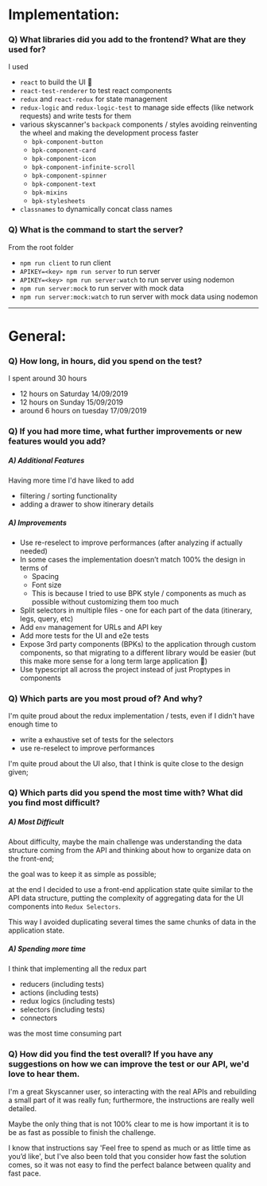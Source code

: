 # Implementation:

### Q) What libraries did you add to the frontend? What are they used for?
I used

* `react` to build the UI 🙂
* `react-test-renderer` to test react components
* `redux` and `react-redux` for state management
* `redux-logic` and `redux-logic-test` to manage side effects (like network requests) and write tests for them
* various skyscanner's `backpack` components / styles avoiding reinventing the wheel and making the development process faster
  * `bpk-component-button`
  * `bpk-component-card`
  * `bpk-component-icon`
  * `bpk-component-infinite-scroll`
  * `bpk-component-spinner`
  * `bpk-component-text`
  * `bpk-mixins`
  * `bpk-stylesheets`
* `classnames` to dynamically concat class names

### Q) What is the command to start the server?
From the root folder

 * `npm run client` to run client
 * `APIKEY=<key> npm run server` to run server
 * `APIKEY=<key> npm run server:watch` to run server using nodemon
 * `npm run server:mock` to run server with mock data
 * `npm run server:mock:watch` to run server with mock data using nodemon

---

# General:

### Q) How long, in hours, did you spend on the test?
I spent around 30 hours
* 12 hours on Saturday 14/09/2019
* 12 hours on Sunday 15/09/2019
* around 6 hours on tuesday 17/09/2019

### Q) If you had more time, what further improvements or new features would you add?
##### A) Additional Features
Having more time I'd have liked to add
* filtering / sorting functionality
* adding a drawer to show itinerary details

##### A) Improvements
* Use re-reselect to improve performances (after analyzing if actually needed)
* In some cases the implementation doesn’t match 100% the design in terms of
  * Spacing
  * Font size
  * This is because I tried to use BPK style / components as much as possible without customizing them too much
* Split selectors in multiple files - one for each part of the data (itinerary, legs, query, etc)
* Add `env` management for URLs and API key
* Add more tests for the UI and e2e tests
* Expose 3rd party components (BPKs) to the application through custom components, so that migrating to a different library would be easier (but this make more sense for a long term large application 🙂)
* Use typescript all across the project instead of just Proptypes in components



### Q) Which parts are you most proud of? And why?
I'm quite proud about the redux implementation / tests,
even if I didn't have enough time to
* write a exhaustive set of tests for the selectors
* use re-reselect to improve performances

I'm quite proud about the UI also, that I think is quite close to the design given;


### Q) Which parts did you spend the most time with? What did you find most difficult?
##### A) Most Difficult
About difficulty, maybe the main challenge was understanding the data structure coming from the API and thinking
about how to organize data on the front-end;

the goal was to keep it as simple as possible;

at the end I decided to use a front-end application state quite similar to the API data structure,
putting the complexity of aggregating data for the UI components into `Redux Selectors`.

This way I avoided duplicating several times the same chunks of data in the application state.

##### A) Spending more time
I think that implementing all the redux part

* reducers (including tests)
* actions (including tests)
* redux logics (including tests)
* selectors (including tests)
* connectors

was the most time consuming part


### Q) How did you find the test overall? If you have any suggestions on how we can improve the test or our API, we'd love to hear them.
I'm a great Skyscanner user, so interacting with the real APIs and rebuilding a small part of it was really fun;
furthermore, the instructions are really well detailed.

Maybe the only thing that is not 100% clear to me is how important it is to be as fast as possible to finish the challenge.

I know that instructions say 'Feel free to spend as much or as little time as you’d like', but I've also been told that you consider how fast the solution comes,
so it was not easy to find the perfect balance between quality and fast pace.
